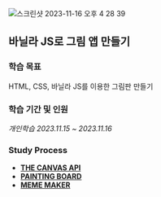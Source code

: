 ![스크린샷 2023-11-16 오후 4 28 39](https://github.com/Heo-y-y/development-blog/assets/112863029/a5228809-e371-49d7-863f-a77ba84ba941)

## 바닐라 JS로 그림 앱 만들기
### 학습 목표
HTML, CSS, 바닐라 JS를 이용한 그림판 만들기
### 학습 기간 및 인원
*개인학습 2023.11.15 ~ 2023.11.16*
### Study Process
- **[THE CANVAS API](canvan.md)**
- **[PAINTING BOARD](PAINTINGBOARD.md)**
- **[MEME MAKER](MEMEMAKER.md)**
